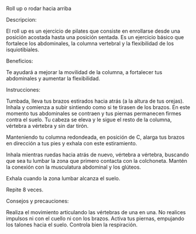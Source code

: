 Roll up o rodar hacia arriba

Descripcion:

El roll up es un ejercicio de pilates que consiste en enrollarse desde una posición acostada
hasta una posición sentada. Es un ejercicio básico que fortalece los abdominales, la columna 
vertebral y la flexibilidad de los isquiotibiales. 

Beneficios:

Te ayudará a mejorar la movilidad de la columna, a fortalecer tus abdominales y aumentar la flexibilidad.

Instrucciones:

Tumbada, lleva tus brazos estirados hacia atrás (a la altura de tus orejas). Inhala y comienza a subir sintiendo como si te tirasen de los brazos. En este momento tus abdominales se contraen y tus piernas permanecen firmes contra el suelo. Tu cabeza se eleva y le sigue el resto de la columna, vértebra a vértebra y sin dar tirón.

Manteniendo tu columna redondeada, en posición de C, alarga tus brazos en dirección a tus pies y exhala con este estiramiento.

Inhala mientras ruedas hacia atrás de nuevo, vértebra a vértebra, buscando que sea tu lumbar la zona que primero contacta con la colchoneta. Mantén la conexión con la musculatura abdominal y los glúteos.

Exhala cuando la zona lumbar alcanza el suelo.

Repite 8 veces.

Consejos y precauciones:

Realiza el movimiento articulando las vértebras de una en una.
No realices impulsos ni con el cuello ni con los brazos.
Activa tus piernas, empujando los talones hacia el suelo.
Controla bien la respiración.

